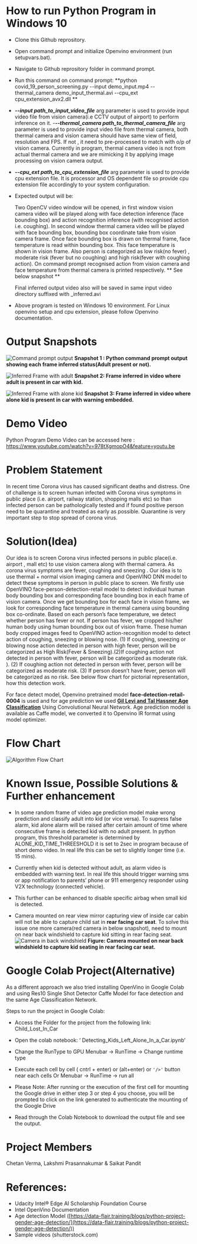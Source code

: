 # How to run Python Program in Windows 10

 - Clone this Github reprository.
 - Open command prompt and initialize Openvino environment (run
   setupvars.bat).
 - Navigate to Github reprository folder in command prompt.
  - Run this command on command prompt: **python covid_19_person_screening.py --input demo_input.mp4  --thermal_camera demo_input_thermal.avi  --cpu_ext cpu_extension_avx2.dll **
 - ***--input path_to_input_video_file*** arg parameter is used to provide input video file from vision camera(i.e CCTV output of  airport) to perform inference on it.
-***--thermal_camera path_to_thermal_camera_file*** arg parameter is used to provide input video file from thermal camera, both thermal camera  and vision camera should have same view of field, resolution and FPS. If not , it need to pre-processed to match with o/p of vision camera.  Currently in program, thermal camera video is not from actual thermal camera and we are mimicking it by applying image processing on vision camera output.   
 - ***--cpu_ext path_to_cpu_extension_file*** arg parameter is used to provide cpu extension file. It is processor and OS dependent file so provide cpu extension file accordingly to your system configuration. 
 - Expected output will be:

   Two OpenCV video window will be opened, in first window vision camera video will be played along with face detection inference (face bounding box) and action recognition inference (with recognised action i.e. coughing). In second window thermal camera video will be played with face bounding box, bounding box coordinate take from vision camera frame. Once face bounding box is drawn on thermal frame, face temperature is read within bounding box. This face temperature is shown in vision frame. Also person is categorized as low risk(no fever) , moderate risk (fever but no coughing) and high risk(fever with coughing action). 
On command prompt recognised action from vision camera and face temperature from thermal camera is printed respectively. ** See  below snapshot **

	Final inferred output video also will be saved in same input video directory suffixed with _inferred.avi

 - Above program is tested on Windows 10 environment. For Linux openvino
   setup  and cpu extension, please follow Openvino documentation.



# Output Snapshots

![Command prompt output](https://github.com/chetancyber24/Leftout_Kid_Detect_in_Car/blob/master/images/snapshot1.jpg)
 **Snapshot 1 : Python command prompt output showing each frame inferred status(Adult present or not).** 

![Inferred Frame with adult](https://github.com/chetancyber24/Leftout_Kid_Detect_in_Car/blob/master/images/snapshot2.jpg)
**Snapshot 2: Frame inferred in video where adult is present in car with kid.**

![Inferred Frame with alone kid](https://github.com/chetancyber24/Leftout_Kid_Detect_in_Car/blob/master/images/snapshot3.jpg)
 **Snapshot 3: Frame inferred in video where alone kid is present in car with warning embedded.**


# Demo Video
Python Program Demo Video can be accessed here : https://www.youtube.com/watch?v=978tXgmopO4&feature=youtu.be

 


# Problem Statement

In recent time Corona virus has caused significant deaths and distress.  One of challenge is to screen human infected with Corona virus symptoms in public place (i.e. airport, railway station, shopping malls etc) so than infected person can be pathologically tested and if found positive person need to be quarantine and treated as early as possible. Quarantine is very important step to stop spread of corona virus.



# Solution(Idea)

Our idea is to screen Corona virus infected persons in public place(i.e. airport , mall etc) to use vision camera along with thermal camera. As corona virus symptoms are fever, coughing and sneezing . Our idea is to use thermal + normal vision imaging camera and OpenVINO DNN model  to detect these symptoms in person in public place to screen. We firstly use OpenVINO face-person-detection-retail model to detect individual human body bounding box and corresponding face bounding box in each frame of vision camera. Once we get bounding box for each face in vision frame, we look for corresponding face temperature in thermal camera using bounding box co-ordinate. Based on each person’s face temperature, we detect whether person has fever or not. If person has fever, we cropped his/her human body using human bounding box out of vision frame. These human body cropped images feed to OpenVINO action-recognition model to detect action of coughing, sneezing or blowing nose. (1) If coughing, sneezing or blowing nose action detected in person with high fever, person will be categorized as High Risk(Fever & Sneezing).(2)If coughing action not detected in person with fever, person will be categorized as moderate risk. ). (2) If coughing action not detected in person with fever, person will be categorized as moderate risk. (3) If person doesn’t have fever, person will be categorized as no risk.
 See below flow chart for pictorial representation, how this detection work.


For face detect model, Openvino pretrained model **face-detection-retail-0004** is used and for age prediction we used **[Gil Levi and Tal Hassner Age Classification](https://talhassner.github.io/home/publication/2015_CVPR)** Using Convolutional Neural Network. Age prediction model is available as Caffe model, we converted it to Openvino IR format using model optimizer.

# Flow Chart
![Algorithm Flow Chart](https://github.com/chetancyber24/Leftout_Kid_Detect_in_Car/blob/master/flow_chart.png)







# Known Issue, Possible Solutions & Further enhancement

 - In some random frame of video age prediction model make wrong
   prediction and classify adult into kid (or vice versa).  To supress
   false alarm, kid alone alarm will be raised after certain amount of
   time where consecutive frame is detected kid with no adult present.
   In python program, this threshold parameter is determined by
   ALONE_KID_TIME_THREESHOLD it is set to 2sec in program because of
   short demo video. In real life this can be set to slightly longer
   time (i.e. 15 mins).
  
 - Currently when kid is detected without adult, as alarm video is   
   embedded with warning text. In real life this should trigger warning 
   sms or app notification to parents’ phone or 911 emergency responder 
   using V2X technology (connected vehicle).
 - This further can be enhanced to disable specific airbag when small
   kid is detected.
 - Camera mounted on rear view mirror capturing view of inside car cabin
   will not be able to capture child sat in **rear facing car seat**. To
   solve this issue one more camera(red camera in below snapshot), need
   to mount on near back windshield to capture kid sitting in rear
   facing seat.
   ![Camera in back windshield](https://github.com/chetancyber24/Leftout_Kid_Detect_in_Car/blob/master/images/snapshot4.jpg)
**Figure: Camera mounted on near back windshield to capture kid seating in rear facing car seat.**


# Google Colab Project(Alternative)
As a different approach we also tried installing OpenVino in Google Colab and using Res10 Single Shot Detector Caffe Model for face detection and the same Age Classification Network.

Steps to run the project in Google Colab:
 - Access the Folder for the project from the following link:
Child_Lost_In_Car
 - Open the colab notebook: ‘ Detecting_Kids_Left_Alone_In_a_Car.ipynb’
 - Change the RunType to GPU
Menubar → RunTime → Change runtime type
 - Execute each cell by cell ( cntrl + enter) or (alt+enter) or `'/>'` button near each cells
Or Menubar → RunTime → run all
   
 - Please Note: After running or the execution of the first cell for
   mounting the Google drive in  either step 3 or step 4 you choose, you will be prompted to click on the link generated to   authenticate the mounting of the Google Drive
 - Read through the Colab Notebook to download the output file and see the output.

# Project Members
Chetan Verma, Lakshmi Prasannakumar & Saikat Pandit

# References:

 - Udacity Intel® Edge AI Scholarship Foundation Course
 - Intel OpenVino Documentation
 - Age detection Model
   ([https://data-flair.training/blogs/python-project-gender-age-detection/](https://data-flair.training/blogs/python-project-gender-age-detection/))
 - Sample videos (shutterstock.com)




